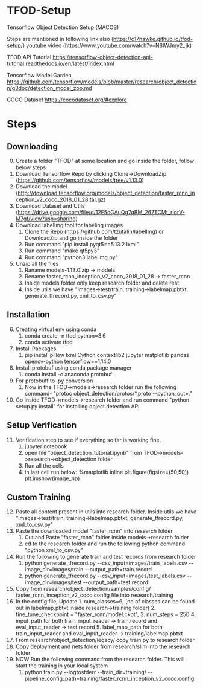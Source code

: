 # TFOD-Setup

Tensorflow Object Detection Setup (MACOS)

Steps are mentioned in following link also (https://c17hawke.github.io/tfod-setup/)
youtube video (https://www.youtube.com/watch?v=N8lWJmy2_jk)

TFOD API Tutorial
https://tensorflow-object-detection-api-tutorial.readthedocs.io/en/latest/index.html

Tensorflow Model Garden
https://github.com/tensorflow/models/blob/master/research/object_detection/g3doc/detection_model_zoo.md

COCO Dataset
https://cocodataset.org/#explore


Steps
======

## Downloading

0. Create a folder "TFOD" at some location and go inside the folder, follow below steps
1. Download Tensorflow Repo by clicking Clone->DownloadZip
(https://github.com/tensorflow/models/tree/v1.13.0)
2. Download the model 
(http://download.tensorflow.org/models/object_detection/faster_rcnn_inception_v2_coco_2018_01_28.tar.gz)
3. Download Dataset and Utils
(https://drive.google.com/file/d/12F5oGAuQg7qBM_267TCMt_rlorV-M7gf/view?usp=sharing)
4. Download labelImg tool for labeling images
    1. Clone the Repo (https://github.com/tzutalin/labelImg) or DownloadZip and go inside the folder
    2. Run command "pip install pyqt5==5.13.2 lxml"
    3. Run command "make qt5py3"
    4. Run command "python3 labelImg.py"
5. Unzip all the files 
    1. Raname models-1.13.0.zip -> models
    2. Rename faster_rcnn_inception_v2_coco_2018_01_28 -> faster_rcnn
    3. Inside models folder only keep research folder and delete rest
    4. Inside utils we have "images->test/train, training->labelmap.pbtxt, generate_tfrecord.py, xml_to_csv.py"


## Installation

6. Creating virtual env using conda
    1. conda create -n tfod python=3.6
    2. conda activate tfod
7. Install Packages
    1. pip install pillow lxml Cython contextlib2 jupyter matplotlib pandas opencv-python tensorflow==1.14.0
8. Install protobuf using conda package manager
    1. conda install -c anaconda protobuf
9. For protobuff to .py conversion
    1. Now in the TFOD->models->research folder run the following command- "protoc object_detection/protos/*.proto --python_out=."
10. Go Inside TFOD->models->research folder and run command "python setup.py install" for installing object detection API


## Setup Verification 

11. Verification step to see if everything so far is working fine.
    1. jupyter notebook
    2. open file "object_detection_tutorial.ipynb" from TFOD->models->research->object_detection folder
    3. Run all the cells
    4. in last cell run below:
            %matplotlib inline
            plt.figure(figsize=(50,50))
            plt.imshow(image_np)


## Custom Training

12. Paste all content present in utils into research folder. 
    Inside utils we have "images->test/train, training->labelmap.pbtxt, generate_tfrecord.py, xml_to_csv.py"
13. Paste the downloaded model "faster_rcnn" into research folder
    1. Cut and Paste "faster_rcnn" folder inside models->research folder
    2. cd to the research folder and run the following python command "python xml_to_csv.py"
14. Run the following to generate train and test records from research folder
    1. python generate_tfrecord.py --csv_input=images/train_labels.csv --image_dir=images/train --output_path=train.record
    2. python generate_tfrecord.py --csv_input=images/test_labels.csv --image_dir=images/test --output_path=test.record
15. Copy from research/object_detection/samples/config/ faster_rcnn_inception_v2_coco.config file into research/training
16. In the config file, Update 
        1. num_classes=6, (no of classes can be found out in labelmap.pbtxt inside research->training folder)
        2. fine_tune_checkpoint = "faster_rcnn/model.ckpt", 
        3. num_steps = 250
        4. input_path for both train_input_reader -> train.record and eval_input_reader -> test.record
        5. label_map_path for both train_input_reader and eval_input_reader -> training/labelmap.pbtxt
17. From research/object_detection/legacy/ copy train.py to research folder
18. Copy deployment and nets folder from research/slim into the research folder
19. NOW Run the following command from the research folder. This will start the training in your local system
    1. python train.py --logtostderr --train_dir=training/ --pipeline_config_path=training/faster_rcnn_inception_v2_coco.config





    

